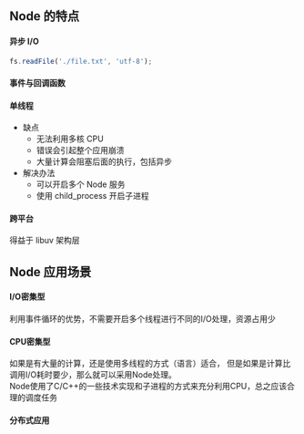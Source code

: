 ## Node 的特点

#### 异步 I/O

```js
fs.readFile('./file.txt', 'utf-8');
```

#### 事件与回调函数

#### 单线程

- 缺点
  - 无法利用多核 CPU
  - 错误会引起整个应用崩溃
  - 大量计算会阻塞后面的执行，包括异步
- 解决办法
  - 可以开启多个 Node 服务
  - 使用 child_process 开启子进程

#### 跨平台

得益于 libuv 架构层

## Node 应用场景

#### I/O密集型

利用事件循环的优势，不需要开启多个线程进行不同的I/O处理，资源占用少

#### CPU密集型

如果是有大量的计算，还是使用多线程的方式（语言）适合，
但是如果是计算比调用I/O耗时要少，那么就可以采用Node处理。  
Node使用了C/C++的一些技术实现和子进程的方式来充分利用CPU，总之应该合理的调度任务

#### 分布式应用

